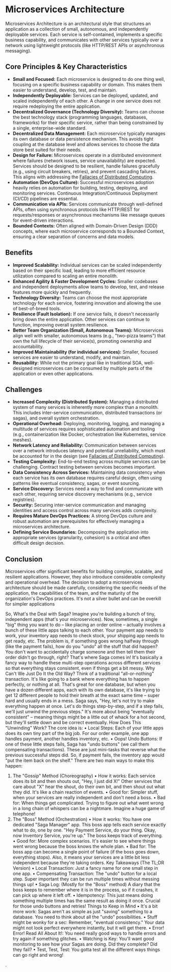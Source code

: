 # Microservices Architecture

Microservices Architecture is an architectural style that structures an application as a collection of small, autonomous, and independently deployable services. Each service is self-contained, implements a specific business capability, and communicates with other services typically over a network using lightweight protocols (like HTTP/REST APIs or asynchronous messaging).

## Core Principles & Key Characteristics

*   **Small and Focused:** Each microservice is designed to do one thing well, focusing on a specific business capability or domain. This makes them easier to understand, develop, test, and maintain.
*   **Independently Deployable:** Services can be deployed, updated, and scaled independently of each other. A change in one service does not require redeploying the entire application.
*   **Decentralized Governance (Technology Diversity):** Teams can choose the best technology stack (programming languages, databases, frameworks) for their specific service, rather than being constrained by a single, enterprise-wide standard.
*   **Decentralized Data Management:** Each microservice typically manages its own database or data persistence mechanism. This avoids tight coupling at the database level and allows services to choose the data store best suited for their needs.
*   **Design for Failure:** Microservices operate in a distributed environment where failures (network issues, service unavailability) are expected. Services should be designed to be resilient, handle failures gracefully (e.g., using circuit breakers, retries), and prevent cascading failures. This aligns with addressing the [Fallacies of Distributed Computing](fallacies_of_Distributed_Computing.md).
*   **Automation (DevOps Culture):** Successful microservices adoption heavily relies on automation for building, testing, deploying, and monitoring services. Continuous Integration/Continuous Deployment (CI/CD) pipelines are essential.
*   **Communication via APIs:** Services communicate through well-defined APIs, often using synchronous protocols like HTTP/REST for requests/responses or asynchronous mechanisms like message queues for event-driven interactions.
*   **Bounded Contexts:** Often aligned with Domain-Driven Design (DDD) concepts, where each microservice corresponds to a Bounded Context, ensuring a clear separation of concerns and data models.

## Benefits

*   **Improved Scalability:** Individual services can be scaled independently based on their specific load, leading to more efficient resource utilization compared to scaling an entire monolith.
*   **Enhanced Agility & Faster Development Cycles:** Smaller codebases and independent deployments allow teams to develop, test, and release features more quickly and frequently.
*   **Technology Diversity:** Teams can choose the most appropriate technology for each service, fostering innovation and allowing the use of best-of-breed tools.
*   **Resilience (Fault Isolation):** If one service fails, it doesn't necessarily bring down the entire application. Other services can continue to function, improving overall system resilience.
*   **Better Team Organization (Small, Autonomous Teams):** Microservices align well with smaller, autonomous teams (e.g., "two-pizza teams") that own the full lifecycle of their service(s), promoting ownership and accountability.
*   **Improved Maintainability (for individual services):** Smaller, focused services are easier to understand, modify, and maintain.
*   **Reusability:** While not the primary goal like in traditional SOA, well-designed microservices can be consumed by multiple parts of the application or even other applications.

## Challenges

*   **Increased Complexity (Distributed System):** Managing a distributed system of many services is inherently more complex than a monolith. This includes inter-service communication, distributed transactions (or sagas), and overall system orchestration.
*   **Operational Overhead:** Deploying, monitoring, logging, and managing a multitude of services requires sophisticated automation and tooling (e.g., containerization like Docker, orchestration like Kubernetes, service meshes).
*   **Network Latency and Reliability:** Communication between services over a network introduces latency and potential unreliability, which must be accounted for in the design (see [Fallacies of Distributed Computing](fallacies_of_Distributed_Computing.md)).
*   **Testing Complexity:** End-to-end testing across multiple services can be challenging. Contract testing between services becomes important.
*   **Data Consistency Across Services:** Maintaining data consistency when each service has its own database requires careful design, often using patterns like eventual consistency, sagas, or event sourcing.
*   **Service Discovery:** Services need a way to find and communicate with each other, requiring service discovery mechanisms (e.g., service registries).
*   **Security:** Securing inter-service communication and managing identities and access control across many services adds complexity.
*   **Requires Mature DevOps Practices:** A strong DevOps culture and robust automation are prerequisites for effectively managing a microservices architecture.
*   **Defining Service Boundaries:** Decomposing the application into appropriate services (granularity, cohesion) is a critical and often difficult design decision.


## Conclusion

Microservices offer significant benefits for building complex, scalable, and resilient applications. However, they also introduce considerable complexity and operational overhead. The decision to adopt a microservices architecture should be made carefully, considering the specific needs of the application, the capabilities of the team, and the maturity of the organization's DevOps practices. It's not a silver bullet and can be overkill for simpler applications



So, What's the Deal with Saga?
Imagine you're building a bunch of tiny, independent apps (that's your microservices). Now, sometimes, a single "big" thing you want to do – like placing an order online – actually involves a bunch of these little apps talking to each other. Your payment app needs to work, your inventory app needs to check stock, your shipping app needs to get ready, etc.
The problem is, if something goes wrong halfway through (like the payment fails), how do you "undo" all the stuff that did happen? You don't want to accidentally charge someone and then tell them their order didn't go through, right? That's where Saga comes in!
It's basically a fancy way to handle these multi-step operations across different services so that everything stays consistent, even if things get a bit messy.
Why Can't We Just Do It the Old Way?
Think of a traditional "all-or-nothing" transaction. It's like going to a bank where everything has to happen perfectly, or nothing at all. That's great for one database, but when you have a dozen different apps, each with its own database, it's like trying to get 12 different people to hold their breath at the exact same time – super hard and usually ends in a mess.
Saga says, "Hey, let's not try to make everything happen at once. Let's do things step-by-step, and if a step fails, we'll just unwind the previous steps." It's more about being "eventually consistent" – meaning things might be a little out of whack for a hot second, but they'll settle down and be correct eventually.
How Does This "Unwinding" Work?
The core idea is:
	•	Local Steps: Each of your little apps does its own tiny part of the big job. For our order example, one app handles payment, another handles inventory, etc.
	•	Oops! Undo Buttons: If one of these little steps fails, Saga has "undo buttons" (we call them compensating transactions). These are just mini-tasks that reverse what the previous successful steps did. So, if payment fails, the inventory app would "put the item back on the shelf."
There are two main ways to make this happen:
1. The "Gossip" Method (Choreography)
	•	How it works: Each service does its bit and then shouts out, "Hey, I just did X!" Other services that care about "X" hear the shout, do their own bit, and then shout out what they did. It's like a chain reaction of events.
	•	Good for: Simpler stuff, when your services are really independent and don't need a boss.
	•	Bad for: When things get complicated. Trying to figure out what went wrong in a long chain of whispers can be a nightmare. Imagine a huge game of telephone!
2. The "Boss" Method (Orchestration)
	•	How it works: You have one dedicated "Saga Manager" app. This boss app tells each service exactly what to do, one by one. "Hey Payment Service, do your thing. Okay, now Inventory Service, you're up." The boss keeps track of everything.
	•	Good for: More complex scenarios. It's easier to see where things went wrong because the boss knows the whole plan.
	•	Bad for: The boss app can become a single point of failure (if the boss goes down, everything stops). Also, it means your services are a little bit less independent because they're taking orders.
Key Takeaways (The TL;DR Version)
	•	Local Transaction: Just a fancy name for one small step in one app.
	•	Compensating Transaction: The "undo" button for a local step. Super important they can be run multiple times without messing things up!
	•	Saga Log: (Mostly for the "Boss" method) A diary that the boss keeps to remember where it is in the process, so if it crashes, it can pick up where it left off.
	•	Idempotency: This just means doing something multiple times has the same result as doing it once. Crucial for those undo buttons and retries!
Things to Keep in Mind
	•	It's a bit more work: Sagas aren't as simple as just "saving" something to a database. You need to think about all the "undo" possibilities.
	•	Stuff might be wonky for a sec: Remember, "eventual consistency." Your data might not look perfect everywhere instantly, but it will get there.
	•	Error! Error! Read All About It!: You need really good ways to handle errors and try again if something glitches.
	•	Watching is Key: You'll want good monitoring to see how your Sagas are doing. Did they complete? Did they fail?
	•	Test, Test, Test: You gotta test all the different ways things can go right and wrong!








.